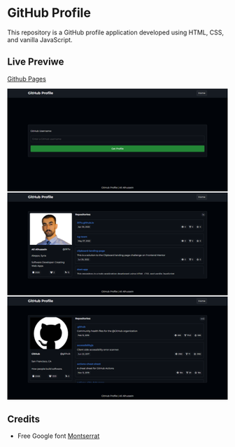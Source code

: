 # GitHub Profile
This repository is a GitHub profile application developed using HTML, CSS, and vanilla JavaScript.

## Live Previwe
[Github Pages](https://alialhussein.ml/github-profile)

![snapshot](./assets/ui-01.png)
![snapshot](./assets/ui-02.png)
![snapshot](./assets/ui-03.png)

## Credits
* Free Google font [Montserrat](https://fonts.google.com/specimen/Montserrat)